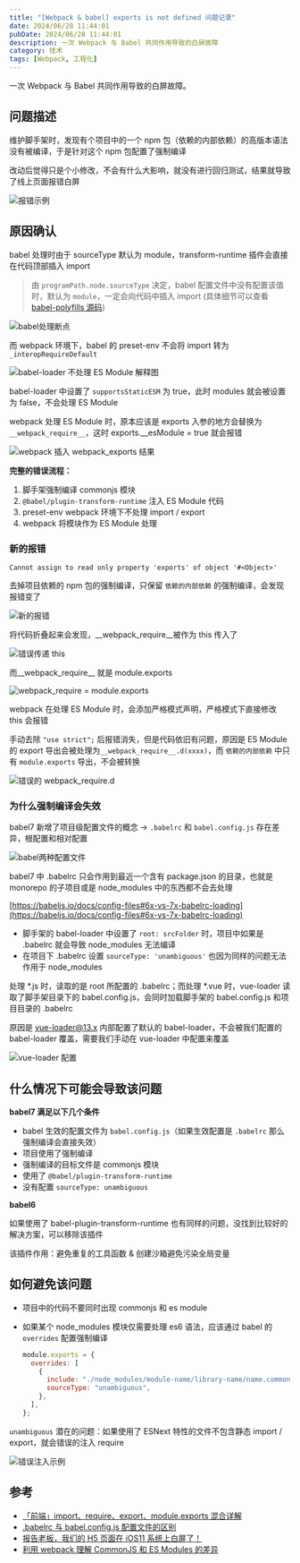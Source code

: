```yaml
---
title: "[Webpack & babel] exports is not defined 问题记录"
date: 2024/06/28 11:44:01
pubDate: 2024/06/28 11:44:01
description: 一次 Webpack 与 Babel 共同作用导致的白屏故障
category: 技术
tags: [Webpack, 工程化]
---
```


一次 Webpack 与 Babel 共同作用导致的白屏故障。

## 问题描述

维护脚手架时，发现有个项目中的一个 npm 包（依赖的内部依赖）的高版本语法没有被编译，于是针对这个 npm 包配置了强制编译

改动后觉得只是个小修改，不会有什么大影响，就没有进行回归测试，结果就导致了线上页面报错白屏

![报错示例](https://cdn.jsdelivr.net/gh/qiyuor2/blog-image/img/2024121903.png)

## 原因确认

babel 处理时由于 sourceType 默认为 module，transform-runtime 插件会直接在代码顶部插入 import

> 由 `programPath.node.sourceType` 决定，babel 配置文件中没有配置该值时，默认为 `module`，一定会向代码中插入 import (具体细节可以查看 [babel-polyfills 源码](https://github.com/babel/babel-polyfills/blob/dd271b0de06777d962973d9354e763a5fed925b2/packages/babel-helper-define-polyfill-provider/src/utils.ts#L134-L140))

![babel处理断点](https://cdn.jsdelivr.net/gh/qiyuor2/blog-image/img/2024121904.png)

而 webpack 环境下，babel 的 preset-env 不会将 import 转为 `_interopRequireDefault`

![babel-loader 不处理 ES Module 解释图](https://cdn.jsdelivr.net/gh/qiyuor2/blog-image/img/2024121905.png)

babel-loader 中设置了 `supportsStaticESM` 为 true，此时 modules 就会被设置为 false，不会处理 ES Module

webpack 处理 ES Module 时，原本应该是 exports 入参的地方会替换为`__webpack_require__`，这时 exports.__esModule = true 就会报错

![webpack 插入 __webpack_exports__ 结果](https://cdn.jsdelivr.net/gh/qiyuor2/blog-image/img/2024121906.png)

**完整的错误流程：**

1. 脚手架强制编译 commonjs 模块
2. `@babel/plugin-transform-runtime` 注入 ES Module 代码
3. preset-env webpack 环境下不处理 import / export
4. webpack 将模块作为 ES Module 处理

### 新的报错

`Cannot assign to read only property 'exports' of object '#<Object>'`

去掉项目依赖的 npm 包的强制编译，只保留 `依赖的内部依赖` 的强制编译，会发现报错变了

![新的报错](https://cdn.jsdelivr.net/gh/qiyuor2/blog-image/img/2024121907.png)

将代码折叠起来会发现，__webpack_require__被作为 this 传入了

![错误传递 this](https://cdn.jsdelivr.net/gh/qiyuor2/blog-image/img/2024121908.png)

而__webpack_require__ 就是 module.exports

![__webpack_require__ = module.exports](https://cdn.jsdelivr.net/gh/qiyuor2/blog-image/img/2024121909.png)

webpack 在处理 ES Module 时，会添加严格模式声明，严格模式下直接修改 this 会报错

手动去除 `"use strict";` 后报错消失，但是代码依旧有问题，原因是 ES Module 的 export 导出会被处理为`__webpack_require__.d(xxxx)`，而 `依赖的内部依赖` 中只有 `module.exports` 导出，不会被转换

![错误的 __webpack_require__.d](https://cdn.jsdelivr.net/gh/qiyuor2/blog-image/img/2024121910.png)


### 为什么强制编译会失效

babel7 新增了项目级配置文件的概念 → `.babelrc` 和 `babel.config.js` 存在差异，根配置和相对配置

![babel两种配置文件](https://cdn.jsdelivr.net/gh/qiyuor2/blog-image/img/2024121911.png)

babel7 中 .babelrc 只会作用到最近一个含有 package.json 的目录，也就是 monorepo 的子项目或是 node_modules 中的东西都不会去处理

[https://babeljs.io/docs/config-files#6x-vs-7x-babelrc-loading](https://babeljs.io/docs/config-files#6x-vs-7x-babelrc-loading)

- 脚手架的 babel-loader 中设置了 `root: srcFolder` 时，项目中如果是 .babelrc 就会导致 node_modules 无法编译
- 在项目下 .babelrc 设置 `sourceType: 'unambiguous'` 也因为同样的问题无法作用于 node_modules

处理 *.js 时，读取的是 root 所配置的 .babelrc；而处理 *.vue 时，vue-loader 读取了脚手架目录下的 babel.config.js，会同时加载脚手架的 babel.config.js 和项目目录的 .babelrc

原因是 vue-loader@13.x 内部配置了默认的 babel-loader，不会被我们配置的 babel-loader 覆盖，需要我们手动在 vue-loader 中配置来覆盖

![vue-loader 配置](https://cdn.jsdelivr.net/gh/qiyuor2/blog-image/img/2024121912.png)


## 什么情况下可能会导致该问题


**babel7 满足以下几个条件**

- babel 生效的配置文件为 `babel.config.js`（如果生效配置是 `.babelrc` 那么强制编译会直接失效）
- 项目使用了强制编译
- 强制编译的目标文件是 commonjs 模块
- 使用了 `@babel/plugin-transform-runtime`
- 没有配置 `sourceType: unambiguous`

**babel6** 

如果使用了 babel-plugin-transform-runtime 也有同样的问题，没找到比较好的解决方案，可以移除该插件

该插件作用：避免重复的工具函数 & 创建沙箱避免污染全局变量

## 如何避免该问题

- 项目中的代码不要同时出现 commonjs 和 es module
- 如果某个 node_modules 模块仅需要处理 es6 语法，应该通过 babel 的 `overrides` 配置强制编译

  ```jsx
  module.exports = {
    overrides: [
      {
        include: "./node_modules/module-name/library-name/name.common.js", // 使用的第三方库
        sourceType: "unambiguous",
      },
    ],
  };
  ```

`unambiguous` 潜在的问题：如果使用了 ESNext 特性的文件不包含静态 import / export，就会错误的注入 require

![错误注入示例](https://cdn.jsdelivr.net/gh/qiyuor2/blog-image/img/2024121902.png)

## 参考

- [「前端」import、require、export、module.exports 混合详解](https://github.com/ShowJoy-com/showjoy-blog/issues/39)
- [.babelrc 与 babel.config.js 配置文件的区别](https://github.com/willson-wang/Blog/issues/100)
- [报告老板，我们的 H5 页面在 iOS11 系统上白屏了！](https://juejin.cn/post/6856815533749338125)
- [利用 webpack 理解 CommonJS 和 ES Modules 的差异](https://juejin.cn/post/6844904191840747533)
